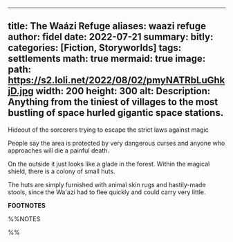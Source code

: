 
---
title: The Waázi Refuge
aliases: waazi refuge
author: fidel
date: 2022-07-21
summary: 
bitly: 
categories: [Fiction, Storyworlds]
tags: settlements
math: true
mermaid: true
image:
  path: https://s2.loli.net/2022/08/02/pmyNATRbLuGhkjD.jpg
  width: 200
  height: 300
  alt:
Description: Anything from the tiniest of villages to the most bustling of space hurled gigantic space stations.
---

Hideout of the sorcerers trying to escape the strict laws against magic 

People say the area is protected by very dangerous curses and anyone who approaches will die a painful death.

On the outside it just looks like a glade in the forest. Within the magical shield, there is a colony of small huts.
 
The huts are simply furnished with animal skin rugs and hastily-made stools, since the Wa'azi had to flee quickly and could carry very little.

 

**FOOTNOTES**

%%NOTES

%%



